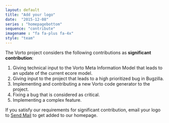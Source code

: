 ```yaml
---
layout: default
title: "Add your logo"
date:  "2015-12-08"
series : "homepagebottom"
sequence: "contribute"
imagename : "fa fa-plus fa-4x"
style: "team"
---
```


The Vorto project considers the following contributions as <b>significant contribution</b>:

1. Giving technical input to the Vorto Meta Information Model that leads to an update of the current ecore model.
2. Giving input to the project that leads to a high prioritized bug in Bugzilla.
3. Implementing and contributing a new Vorto code generator to the project.
4. Fixing a bug that is considered as critical.
5. Implementing a complex feature.

If you satisfy our requirements for significant contribution, email your logo to <a href="mailto:vorto-dev@eclipse.org?Subject=Significant%20Contribution" target="_top">Send Mail</a> to get added to our homepage.